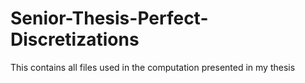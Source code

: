 # Senior-Thesis-Perfect-Discretizations
This contains all files used in the computation presented in my thesis
